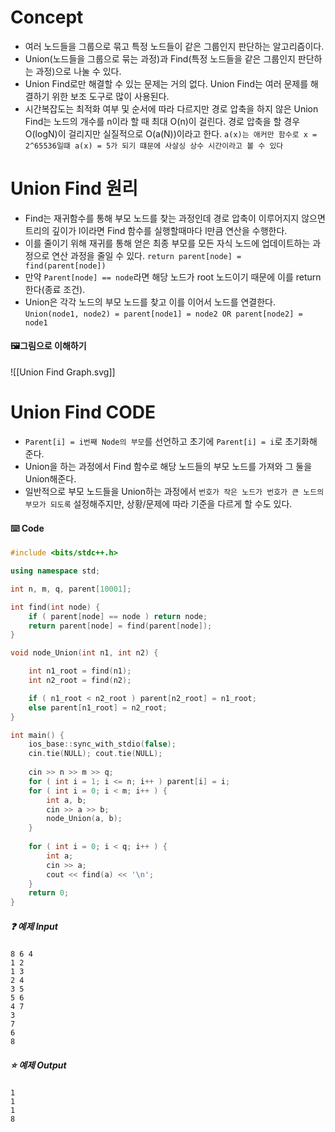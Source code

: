 # Concept
- 여러 노드들을 그룹으로 묶고 특정 노드들이 같은 그룹인지 판단하는 알고리즘이다.
- Union(노드들을 그룹으로 묶는 과정)과 Find(특정 노드들을 같은 그룹인지 판단하는 과정)으로 나눌 수 있다.
- Union Find로만 해결할 수 있는 문제는 거의 없다. Union Find는 여러 문제를 해결하기 위한 보조 도구로 많이 사용된다.
- 시간복잡도는 최적화 여부 및 순서에 따라 다르지만 경로 압축을 하지 않은 Union Find는 노드의 개수를 n이라 할 때 최대 O(n)이 걸린다. 경로 압축을 할 경우 O(logN)이 걸리지만 실질적으로 O(a(N))이라고 한다. `a(x)는 애커만 함수로 x = 2^65536일떄 a(x) = 5가 되기 떄문에 사살싱 상수 시간이라고 볼 수 있다`
# Union Find 원리
- Find는 재귀함수를 통해 부모 노드를 찾는 과정인데 경로 압축이 이루어지지 않으면 트리의 깊이가 l이라면 Find 함수를 실행할때마다 l만큼 연산을 수행한다.
- 이를 줄이기 위해 재귀를 통해 얻은 최종 부모를 모든 자식 노드에 업데이트하는 과정으로 연산 과정을 줄일 수 있다. `return parent[node] = find(parent[node])`
- 만약 `Parent[node] == node`라면 해당 노드가 root 노드이기 때문에 이를 return 한다(종료 조건).
- Union은 각각 노드의 부모 노드를 찾고 이를 이어서 노드를 연결한다. `Union(node1, node2) = parent[node1] = node2 OR parent[node2] = node1`
#### 🖼️그림으로 이해하기
![[Union Find Graph.svg]]
# Union Find CODE
- `Parent[i] = i번째 Node의 부모`를 선언하고 초기에 `Parent[i] = i`로 초기화해 준다.
- Union을 하는 과정에서 Find 함수로 해당 노드들의 부모 노드를 가져와 그 둘을 Union해준다.
- 일반적으로 부모 노드들을 Union하는 과정에서 `번호가 작은 노드가 번호가 큰 노드의 부모가 되도록` 설정해주지만, 상황/문제에 따라 기준을 다르게 할 수도 있다.
#### ⌨️ Code
```cpp
#include <bits/stdc++.h>

using namespace std;

int n, m, q, parent[10001];

int find(int node) {
    if ( parent[node] == node ) return node;
    return parent[node] = find(parent[node]);
}

void node_Union(int n1, int n2) {

    int n1_root = find(n1);
    int n2_root = find(n2);

    if ( n1_root < n2_root ) parent[n2_root] = n1_root;
    else parent[n1_root] = n2_root;
}

int main() {
    ios_base::sync_with_stdio(false);
    cin.tie(NULL); cout.tie(NULL);
    
    cin >> n >> m >> q;
    for ( int i = 1; i <= n; i++ ) parent[i] = i;
    for ( int i = 0; i < m; i++ ) {
        int a, b;
        cin >> a >> b;
        node_Union(a, b);
    }
    
    for ( int i = 0; i < q; i++ ) {
        int a;
        cin >> a;
        cout << find(a) << '\n';
    }
    return 0;
}
```
##### ❓ 예제 Input
	8 6 4
	1 2
	1 3
	2 4
	3 5
	5 6
	4 7
	3
	7
	6
	8
##### ⭐ 예제 Output
	1
	1
	1
	8